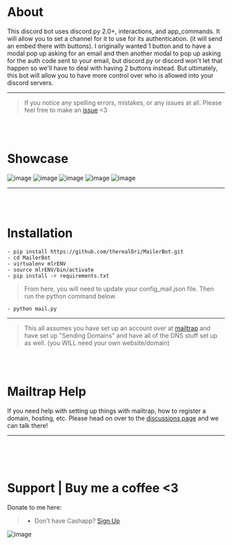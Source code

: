 # About
This discord bot uses discord.py 2.0+, interactions, and app_commands. It will allow you to set a channel for it to use for its authentication. (it will send an embed there with buttons). I originally wanted 1 button and to have a modal pop up asking for an email and then another modal to pop up asking for the auth code sent to your email, but discord.py or discord won't let that happen so we'll have to deal with having 2 buttons instead. But ultimately, this bot will allow you to have more control over who is allowed into your discord servers.
__ __
> If you notice any spelling errors, mistakes, or any issues at all. Please feel free to make an [issue](https://github.com/therealOri/MailerBot/issues) <3

<br>
<br>

# Showcase
![image](https://github.com/therealOri/MailerBot/assets/45724082/3e161da9-6b10-4607-8099-7f1bec8acf88)
![image](https://github.com/therealOri/MailerBot/assets/45724082/e37f81a8-2343-4ca3-8d94-7e782fac95ed)
![image](https://github.com/therealOri/MailerBot/assets/45724082/7e11d4d3-939c-4e6a-ad73-adc778f9353d)
![image](https://github.com/therealOri/MailerBot/assets/45724082/4592cecd-31b7-4186-9c0a-73ef13152447)
![image](https://github.com/therealOri/MailerBot/assets/45724082/54df16f6-7d93-4537-95a5-1f4247998024)
__ __

<br>
<br>

# Installation
```
- pip install https://github.com/therealOri/MailerBot.git
- cd MailerBot
- virtualenv mlrENV
- source mlrENV/bin/activate
- pip install -r requirements.txt
```
> From here, you will need to update your config_mail.json file. Then run the python command below.

```
- python mail.py
```
__ __
> This all assumes you have set up an account over at [mailtrap](https://mailtrap.io) and have set up "Sending Domains" and have all of the DNS stuff set up as well. (you WILL need your own website/domain)

<br>
<br>

# Mailtrap Help
If you need help with setting up things with mailtrap, how to register a domain, hosting, etc. Please head on over to the [discussions page](https://github.com/therealOri/MailerBot/discussions/2) and we can talk there!
__ __


<br>
<br>
<br>

# Support  |  Buy me a coffee <3
Donate to me here:
> - Don't have Cashapp? [Sign Up](https://cash.app/app/TKWGCRT)

![image](https://user-images.githubusercontent.com/45724082/158000721-33c00c3e-68bb-4ee3-a2ae-aefa549cfb33.png)
